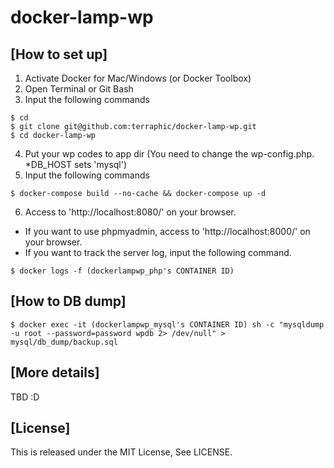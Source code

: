 # docker-lamp-wp

## [How to set up]
1. Activate Docker for Mac/Windows (or Docker Toolbox)
2. Open Terminal or Git Bash
3. Input the following commands
```
$ cd
$ git clone git@github.com:terraphic/docker-lamp-wp.git
$ cd docker-lamp-wp
```
4. Put your wp codes to app dir (You need to change the wp-config.php. *DB_HOST sets 'mysql')
5. Input the following commands
```
$ docker-compose build --no-cache && docker-compose up -d
```
6. Access to 'http://localhost:8080/' on your browser.
  
* If you want to use phpmyadmin, access to 'http://localhost:8000/' on your browser.
* If you want to track the server log, input the following command.
```
$ docker logs -f (dockerlampwp_php's CONTAINER ID)
```

## [How to DB dump]
```
$ docker exec -it (dockerlampwp_mysql's CONTAINER ID) sh -c "mysqldump -u root --password=password wpdb 2> /dev/null" > mysql/db_dump/backup.sql
```

## [More details]
TBD :D

## [License]
This is released under the MIT License, See LICENSE.
